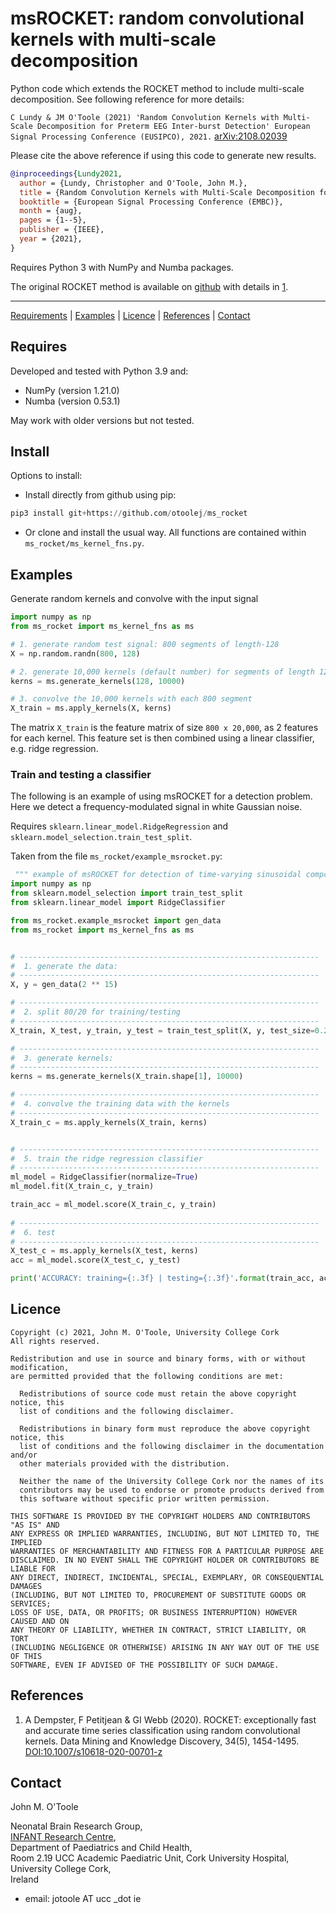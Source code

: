# msROCKET: random convolutional kernels with multi-scale decomposition

Python code which extends the ROCKET method to include multi-scale decomposition. See
following reference for more details:

`C Lundy & JM O'Toole (2021) 'Random Convolution Kernels with Multi-Scale Decomposition for
Preterm EEG Inter-burst Detection' European Signal Processing Conference (EUSIPCO), 2021.`
[arXiv:2108.02039](https://arxiv.org/abs/2108.02039)

Please cite the above reference if using this code to generate new results.

```bibtex
@inproceedings{Lundy2021,
  author = {Lundy, Christopher and O'Toole, John M.},
  title = {Random Convolution Kernels with Multi-Scale Decomposition for Preterm {EEG} Inter-burst Detection},
  booktitle = {European Signal Processing Conference (EMBC)},
  month = {aug},
  pages = {1--5},
  publisher = {IEEE},
  year = {2021},
}
```

Requires Python 3 with NumPy and Numba packages. 

The original ROCKET method is available on [github](https://github.com/angus924/rocket)
with details in [1](#references).

---
[Requirements](#requires) | [Examples](#examples) | [Licence](#licence) |
[References](#references) | [Contact](#contact)


## Requires
Developed and tested with Python 3.9 and:
+ NumPy (version 1.21.0)
+ Numba (version 0.53.1)

May work with older versions but not tested.


## Install
Options to install:

+ Install directly from github using pip:

```python
pip3 install git+https://github.com/otoolej/ms_rocket
```

+ Or clone and install the usual way. All functions are contained within `ms_rocket/ms_kernel_fns.py`.

## Examples
Generate random kernels and convolve with the input signal

```python
import numpy as np
from ms_rocket import ms_kernel_fns as ms

# 1. generate random test signal: 800 segments of length-128
X = np.random.randn(800, 128)

# 2. generate 10,000 kernels (default number) for segments of length 128 samples:
kerns = ms.generate_kernels(128, 10000)

# 3. convolve the 10,000 kernels with each 800 segment
X_train = ms.apply_kernels(X, kerns)
```

The matrix `X_train` is the feature matrix of size `800 x 20,000`, as 2 features for each
kernel. This feature set is then combined using a linear classifier, e.g. ridge regression.


### Train and testing a classifier

The following is an example of using msROCKET for a detection problem. Here we detect a
frequency-modulated signal in white Gaussian noise.

Requires `sklearn.linear_model.RidgeRegression` and `sklearn.model_selection.train_test_split`.


Taken from the file `ms_rocket/example_msrocket.py`:
```python
 """ example of msROCKET for detection of time-varying sinusoidal components in noise """
import numpy as np
from sklearn.model_selection import train_test_split
from sklearn.linear_model import RidgeClassifier

from ms_rocket.example_msrocket import gen_data
from ms_rocket import ms_kernel_fns as ms


# -------------------------------------------------------------------
#  1. generate the data:
# -------------------------------------------------------------------
X, y = gen_data(2 ** 15)

# -------------------------------------------------------------------
#  2. split 80/20 for training/testing
# -------------------------------------------------------------------
X_train, X_test, y_train, y_test = train_test_split(X, y, test_size=0.2, shuffle=True)

# -------------------------------------------------------------------
#  3. generate kernels:
# -------------------------------------------------------------------
kerns = ms.generate_kernels(X_train.shape[1], 10000)

# -------------------------------------------------------------------
#  4. convolve the training data with the kernels
# -------------------------------------------------------------------
X_train_c = ms.apply_kernels(X_train, kerns)


# -------------------------------------------------------------------
#  5. train the ridge regression classifier
# -------------------------------------------------------------------
ml_model = RidgeClassifier(normalize=True) 
ml_model.fit(X_train_c, y_train)

train_acc = ml_model.score(X_train_c, y_train)
    
# -------------------------------------------------------------------
#  6. test
# -------------------------------------------------------------------
X_test_c = ms.apply_kernels(X_test, kerns)
acc = ml_model.score(X_test_c, y_test)

print('ACCURACY: training={:.3f} | testing={:.3f}'.format(train_acc, acc))
```


## Licence
```
Copyright (c) 2021, John M. O'Toole, University College Cork
All rights reserved.

Redistribution and use in source and binary forms, with or without modification,
are permitted provided that the following conditions are met:

  Redistributions of source code must retain the above copyright notice, this
  list of conditions and the following disclaimer.

  Redistributions in binary form must reproduce the above copyright notice, this
  list of conditions and the following disclaimer in the documentation and/or
  other materials provided with the distribution.

  Neither the name of the University College Cork nor the names of its
  contributors may be used to endorse or promote products derived from
  this software without specific prior written permission.

THIS SOFTWARE IS PROVIDED BY THE COPYRIGHT HOLDERS AND CONTRIBUTORS "AS IS" AND
ANY EXPRESS OR IMPLIED WARRANTIES, INCLUDING, BUT NOT LIMITED TO, THE IMPLIED
WARRANTIES OF MERCHANTABILITY AND FITNESS FOR A PARTICULAR PURPOSE ARE
DISCLAIMED. IN NO EVENT SHALL THE COPYRIGHT HOLDER OR CONTRIBUTORS BE LIABLE FOR
ANY DIRECT, INDIRECT, INCIDENTAL, SPECIAL, EXEMPLARY, OR CONSEQUENTIAL DAMAGES
(INCLUDING, BUT NOT LIMITED TO, PROCUREMENT OF SUBSTITUTE GOODS OR SERVICES;
LOSS OF USE, DATA, OR PROFITS; OR BUSINESS INTERRUPTION) HOWEVER CAUSED AND ON
ANY THEORY OF LIABILITY, WHETHER IN CONTRACT, STRICT LIABILITY, OR TORT
(INCLUDING NEGLIGENCE OR OTHERWISE) ARISING IN ANY WAY OUT OF THE USE OF THIS
SOFTWARE, EVEN IF ADVISED OF THE POSSIBILITY OF SUCH DAMAGE.
```



## References
1. A Dempster, F Petitjean & GI Webb (2020). ROCKET: exceptionally fast and accurate time
   series classification using random convolutional kernels. Data Mining and Knowledge
   Discovery, 34(5),
   1454-1495. [DOI:10.1007/s10618-020-00701-z](https://doi.org/10.1007/s10618-020-00701-z)
  



## Contact

John M. O'Toole

Neonatal Brain Research Group,  
[INFANT Research Centre](https://www.infantcentre.ie/),  
Department of Paediatrics and Child Health,  
Room 2.19 UCC Academic Paediatric Unit, Cork University Hospital,  
University College Cork,  
Ireland

- email: jotoole AT ucc _dot ie 


